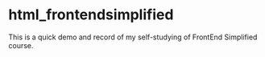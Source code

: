 # html_frontendsimplified

This is a quick demo and record of my self-studying of FrontEnd Simplified course.

